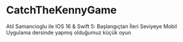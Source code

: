 # CatchTheKennyGame
Atil Samancioglu ile IOS 16 & Swift 5: Başlangıçtan İleri Seviyeye Mobil Uygulama dersinde yapmış olduğumuz küçük oyun
